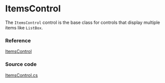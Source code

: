 # ItemsControl

The `ItemsControl` control is the base class for controls that display multiple items like `ListBox`.

### Reference <a id="reference"></a>

[ItemsControl](http://reference.avaloniaui.net/api/Avalonia.Controls/ItemsControl/)

### Source code <a id="source-code"></a>

[ItemsControl.cs](https://github.com/AvaloniaUI/Avalonia/blob/master/src/Avalonia.Controls/ItemsControl.cs)

